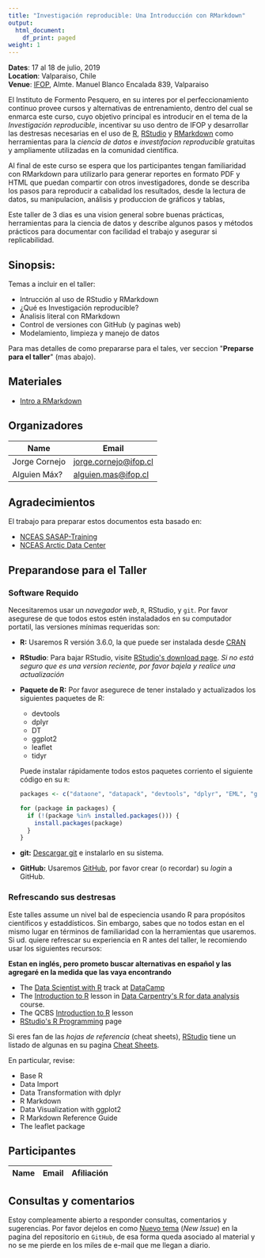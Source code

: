 ```yaml
---
title: "Investigación reproducible: Una Introducción con RMarkdown"
output:
  html_document:
    df_print: paged
weight: 1
---
```




__Dates__: 17 al 18 de julio, 2019<br>
__Location__: Valparaiso, Chile<br>
__Venue__: [IFOP](https://www.ifop.cl), Almte. Manuel Blanco Encalada 839, Valparaiso

El Instituto de Formento Pesquero, en su interes por el perfeccionamiento continuo provee cursos y 
alternativas de entrenamiento, dentro del cual se enmarca este curso, cuyo objetivo principal es introducir
en el tema de la _Investigación reproducible_, incentivar su uso dentro de IFOP y desarrollar las destresas 
necesarias en el uso de [R](https://www.r-project.org/), [RStudio](https://www.rstudio.com/) y
[RMarkdown](https://rmarkdown.rstudio.com/) como herramientas para la _ciencia de datos_ e _investifacion reproducible_ gratuitas y ampliamente utilizadas en la comunidad científica. 

Al final de este curso se espera que los participantes tengan familiaridad con RMarkdown para utilizarlo para generar
reportes en formato PDF y HTML que puedan compartir con otros investigadores, donde se describa los pasos para reproducir
a cabalidad los resultados, desde la lectura de datos, su manipulacion, análisis y produccion de gráficos y tablas, 

Este taller de 3 dias es una vision general sobre buenas prácticas, herramientas para la ciencia de datos y describe algunos pasos y métodos prácticos para documentar con facilidad el trabajo y asegurar si replicabilidad. 


## Sinopsis:

Temas a incluir en el taller:

* Intrucción al uso de RStudio y RMarkdown
* ¿Qué es Investigación reproducible?
* Analisis literal con RMarkdown
* Control de versiones con GitHub (y paginas web)
* Modelamiento, limpieza y manejo de datos


Para mas detalles de como prepararse para el tales, ver seccion "**Preparse para el taller**" (mas abajo).

## Materiales

- [Intro a RMarkdown](/materials/RMarkdown/index.html)


## Organizadores

|Name         | Email              |
|-------------|--------------------|
|Jorge Cornejo| jorge.cornejo@ifop.cl |
|Alguien Máx? | alguien.mas@ifop.cl |

## Agradecimientos

El trabajo para preparar estos documentos esta basado en:

- [NCEAS SASAP-Training](https://github.com/NCEAS/sasap-training) 
- [NCEAS Arctic Data Center](https://github.com/NCEAS/arctic-data-training) 

## Preparandose para el Taller

### Software Requido

Necesitaremos usar un _navegador web_, `R`, RStudio, y `git`. Por favor asegurese de que todos estos estén instaladados en su computador portatil, las versiones mínimas requeridas son:

- **R:** Usaremos R versión 3.6.0, la que puede ser instalada desde [CRAN](https://cran.rstudio.com)

- **RStudio**: Para bajar RStudio, visite [RStudio's download page](https://www.rstudio.com/products/rstudio/download/).
  *Si no está seguro que es una version reciente, por favor bajela y realice una actualización*
    
- **Paquete de R:** Por favor asegurece de tener instalado y actualizados los siguientes paquetes de R:

    - devtools
    - dplyr
    - DT
    - ggplot2
    - leaflet
    - tidyr
    
    Puede instalar rápidamente todos estos paquetes corriento el siguiente código en su `R`:

    ```r
    packages <- c("dataone", "datapack", "devtools", "dplyr", "EML", "ggplot2", "readxl", "tidyr")
    ```
    
    ```r
    for (package in packages) {
      if (!(package %in% installed.packages())) {
        install.packages(package)
      }
    }
    ```

- **git:** [Descargar git](https://git-scm.com/downloads) e instalarlo en su sistema.
- **GitHub:** Usaremos [GitHub](https://github.com), por favor crear (o recordar) su _login_ a GitHub.

### Refrescando sus destresas

Este talles assume un nivel bal de especiencia usando R para propósitos científicos y estaddísticos.
Sin embargo, sabes que no todos estan en el mismo lugar en términos de familiaridad con la herramientas que usaremos.
Si ud. quiere refrescar su experiencia en R antes del taller, le recomiendo usar los siguientes recursos: 

__Estan en inglés, pero prometo buscar alternativas en español y las agregaré en la medida que las vaya encontrando__

- The [Data Scientist with R](https://www.datacamp.com/tracks/data-scientist-with-r) track at [DataCamp](https://www.datacamp.com)
- The [Introduction to R](http://www.datacarpentry.org/R-ecology-lesson/01-intro-to-r.html) lesson in [Data Carpentry's R for data analysis](http://www.datacarpentry.org/R-ecology-lesson/) course.
- The QCBS [Introduction to R](https://qcbs.ca/wiki/r) lesson
- [RStudio's R Programming](https://www.rstudio.com/online-learning/) page

Si eres fan de las _hojas de referencia_ (cheat sheets), [RStudio](https://www.rstudio.com) tiene un listado de algunas en su pagina [Cheat Sheets](https://www.rstudio.com/resources/cheatsheets/).

En particular, revise:

* Base R
* Data Import 
* Data Transformation with dplyr 
* R Markdown
* Data Visualization with ggplot2
* R Markdown Reference Guide 
* The leaflet package

## Participantes

|Name         | Email              | Afiliación           |
|-------------|--------------------|----------------------|


## Consultas y comentarios

Estoy compleamente abierto a responder consultas, comentarios y sugerencias. Por favor dejelos en como [Nuevo tema](https://github.com/cornejotux/claseRMarkdown/issues) (_New Issue_) en la pagina del repositorio en `GitHub`, de esa forma queda asociado al material y no se me pierde en los miles de e-mail que me llegan a diario.
